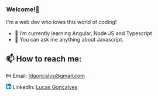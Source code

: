 ### Welcome!👋

I'm a web dev who loves this world of coding!

- 🌱 I’m currently learning Angular, Node JS and Typescript
- 💬 You can ask me anything about Javascript.


## 📫 How to reach me:  
<img src="gmail-logo.png" width="14"> Email: ldgoncalvs@gmail.com
    
<img src="174857.png" width="14"> LinkedIn: [Lucas Gonçalves](https://www.linkedin.com/in/l-goncalves12/)
     
